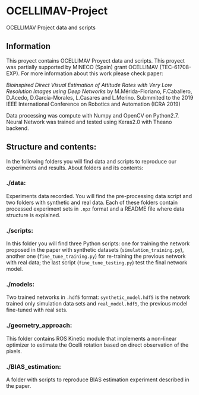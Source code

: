 # OCELLIMAV-Project
OCELLIMAV Project data and scripts

## Information
This proyect contains OCELLIMAV Proyect data and scripts. This proyect was partially supported by MINECO (Spain) grant OCELLIMAV (TEC-61708-EXP). For more information about this work please check paper: 

*Bioinspired Direct Visual Estimation of Attitude Rates with Very Low Resolution Images using Deep Networks* by M.Mérida-Floriano, F.Caballero, D.Acedo, D.García-Morales, L.Casares and L.Merino. Submmited to the 2019 IEEE International Conference on Robotics and Automation (ICRA 2019) 

Data processing was compute with Numpy and OpenCV on Python2.7. Neural Network was trained and tested using Keras2.0 with Theano backend.


## Structure and contents:
In the following folders you will find data and scripts to reproduce our experiments and results. About folders and its contents:

### ./data:
Experiments data recorded. You will find the pre-processing data script and two folders with synthetic and real data. Each of these folders contain processed experiment sets in `.npz` format and a README file where data structure is explained.

### ./scripts:
In this folder you will find three Python scripts: one for training the network proposed in the paper with synthetic datasets (`simulation_training.py`), another one (`fine_tune_training.py`) for re-training the previous network with real data; the last script (`fine_tune_testing.py`) test the final network model. 
  
### ./models:
Two trained networks in `.hdf5` format: `synthetic_model.hdf5` is the network trained only simulation data sets and `real_model.hdf5`, the previous model fine-tuned with real sets.

### ./geometry_approach: 
This folder contains ROS Kinetic module that implements a non-linear optimizer to estimate the Ocelli rotation based on direct observation of the pixels. 

### ./BIAS_estimation:
A folder with scripts to reproduce BIAS estimation experiment described in the paper.

